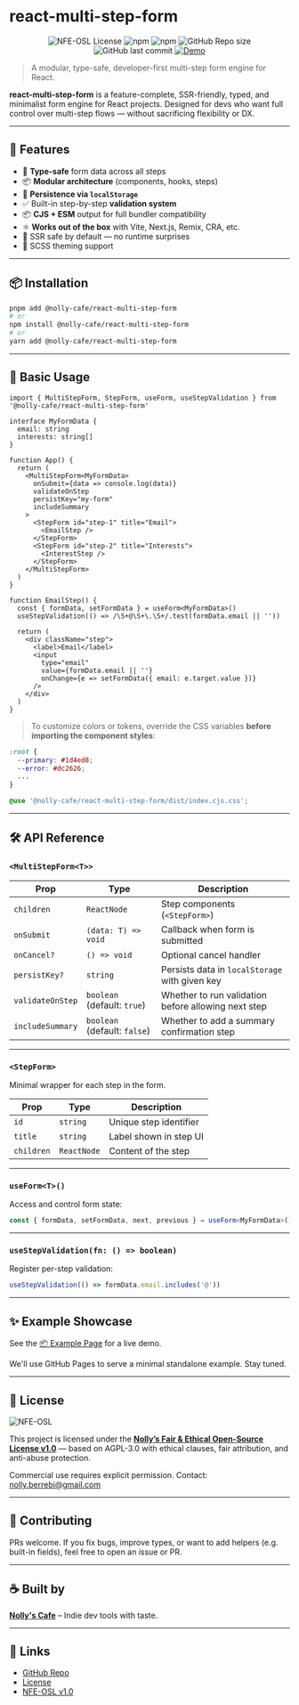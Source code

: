 # react-multi-step-form

<div align='center'>
  <img alt='NFE-OSL License' src='https://img.shields.io/badge/License-NFE--OSL-purple?style=flat-square' />
  <img alt='npm' src='https://img.shields.io/npm/v/react-multi-step-form?style=flat-square' />
  <img alt='npm' src='https://img.shields.io/npm/dt/react-multi-step-form?style=flat-square' />
  <img alt='GitHub Repo size' src='https://img.shields.io/github/repo-size/NollysCafe/react-multi-step-form?style=flat-square' />
  <img alt='GitHub last commit' src='https://img.shields.io/github/last-commit/NollysCafe/react-multi-step-form?style=flat-square' />
  <a href='https://nollyscafe.github.io/react-multi-step-form/'><img alt='Demo' src='https://img.shields.io/badge/Demo-online-success?style=flat-square' /></a>
</div>

> A modular, type-safe, developer-first multi-step form engine for React.

**react-multi-step-form** is a feature-complete, SSR-friendly, typed, and minimalist form engine for React projects.
Designed for devs who want full control over multi-step flows — without sacrificing flexibility or DX.

---

## 🚀 Features

- 🧠 **Type-safe** form data across all steps
- 📦 **Modular architecture** (components, hooks, steps)
- 💾 **Persistence via `localStorage`**
- ✅ Built-in step-by-step **validation system**
- 📦 **CJS + ESM** output for full bundler compatibility
- ⚛️ **Works out of the box** with Vite, Next.js, Remix, CRA, etc.
- 🔐 SSR safe by default — no runtime surprises
- 🎨 SCSS theming support

---

## 📦 Installation

```bash
pnpm add @nolly-cafe/react-multi-step-form
# or
npm install @nolly-cafe/react-multi-step-form
# or
yarn add @nolly-cafe/react-multi-step-form
```

---

## 🧠 Basic Usage

```tsx
import { MultiStepForm, StepForm, useForm, useStepValidation } from '@nolly-cafe/react-multi-step-form'

interface MyFormData {
  email: string
  interests: string[]
}

function App() {
  return (
    <MultiStepForm<MyFormData>
      onSubmit={data => console.log(data)}
      validateOnStep
      persistKey="my-form"
      includeSummary
    >
      <StepForm id="step-1" title="Email">
        <EmailStep />
      </StepForm>
      <StepForm id="step-2" title="Interests">
        <InterestStep />
      </StepForm>
    </MultiStepForm>
  )
}

function EmailStep() {
  const { formData, setFormData } = useForm<MyFormData>()
  useStepValidation(() => /\S+@\S+\.\S+/.test(formData.email || ''))

  return (
    <div className="step">
      <label>Email</label>
      <input
        type="email"
        value={formData.email || ''}
        onChange={e => setFormData({ email: e.target.value })}
      />
    </div>
  )
}
```

> To customize colors or tokens, override the CSS variables **before importing the component styles**:
```scss
:root {
  --primary: #1d4ed8;
  --error: #dc2626;
  ...
}

@use '@nolly-cafe/react-multi-step-form/dist/index.cjs.css';
```

---

## 🛠 API Reference

### `<MultiStepForm<T>>`

| Prop             | Type                         | Description                                         |
| ---------------- | ---------------------------- | --------------------------------------------------- |
| `children`       | `ReactNode`                  | Step components (`<StepForm>`)                      |
| `onSubmit`       | `(data: T) => void`          | Callback when form is submitted                     |
| `onCancel?`      | `() => void`                 | Optional cancel handler                             |
| `persistKey?`    | `string`                     | Persists data in `localStorage` with given key      |
| `validateOnStep` | `boolean` (default: `true`)  | Whether to run validation before allowing next step |
| `includeSummary` | `boolean` (default: `false`) | Whether to add a summary confirmation step          |

---

### `<StepForm>`

Minimal wrapper for each step in the form.

| Prop       | Type        | Description            |
| ---------- | ----------- | ---------------------- |
| `id`       | `string`    | Unique step identifier |
| `title`    | `string`    | Label shown in step UI |
| `children` | `ReactNode` | Content of the step    |

---

### `useForm<T>()`

Access and control form state:

```ts
const { formData, setFormData, next, previous } = useForm<MyFormData>()
```

---

### `useStepValidation(fn: () => boolean)`

Register per-step validation:

```ts
useStepValidation(() => formData.email.includes('@'))
```

---

## ✨ Example Showcase

See the [📦 Example Page](https://nollyscafe.github.io/react-multi-step-form/) for a live demo.

We'll use GitHub Pages to serve a minimal standalone example. Stay tuned.

---

## 📜 License

![NFE-OSL](https://img.shields.io/badge/License-NFE--OSL-purple?style=flat-square)

This project is licensed under the
**[Nolly’s Fair & Ethical Open-Source License v1.0](LICENSE.md)** — based on AGPL-3.0 with ethical clauses, fair attribution, and anti-abuse protection.

Commercial use requires explicit permission.
Contact: [nolly.berrebi@gmail.com](mailto:nolly.berrebi@gmail.com)

---

## 🤝 Contributing

PRs welcome.
If you fix bugs, improve types, or want to add helpers (e.g. built-in fields), feel free to open an issue or PR.

---

## ☕ Built by

**[Nolly's Cafe](https://cafe.thenolle.com)** – Indie dev tools with taste.

---

## 🔗 Links

- [GitHub Repo](https://github.com/NollysCafe/react-multi-step-form)
- [License](./LICENSE.md)
- [NFE-OSL v1.0](https://cafe.thenolle.com/nfe-osl)

